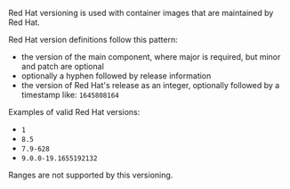 Red Hat versioning is used with container images that are maintained by Red Hat.

Red Hat version definitions follow this pattern:

- the version of the main component, where major is required, but minor and patch are optional
- optionally a hyphen followed by release information
- the version of Red Hat's release as an integer, optionally followed by a timestamp like: `1645808164`

Examples of valid Red Hat versions:

- `1`
- `8.5`
- `7.9-628`
- `9.0.0-19.1655192132`

Ranges are not supported by this versioning.
